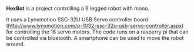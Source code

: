 **HexBot** is a project controlling a 6 legged robot with mono.

It uses a Lynxmotion SSC-32U USB Servo controller board (http://www.lynxmotion.com/p-1032-ssc-32u-usb-servo-controller.aspx) for controlling the 18 servo motors.
The code runs on a rasperry pi that can be controlled via bluetooth. A smartphone can be used to move the robot around.


